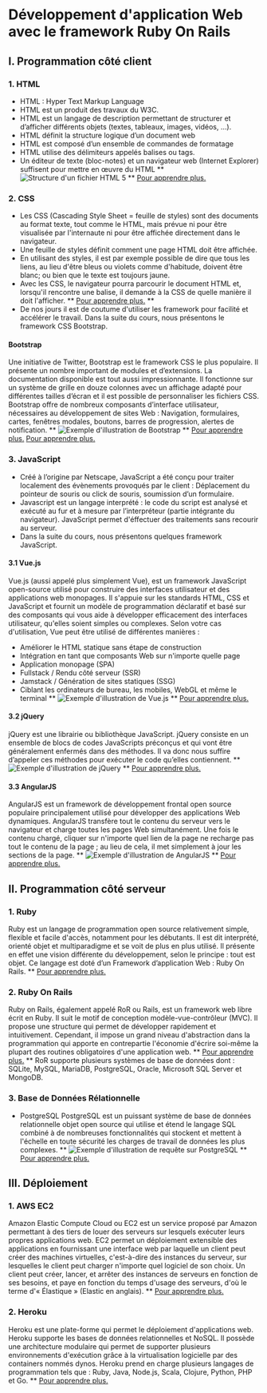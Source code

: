 # Développement d'application Web avec le framework Ruby On Rails
## I. Programmation côté client
### 1. HTML
* HTML : Hyper Text Markup Language
* HTML est un produit des travaux du W3C. 
* HTML est un langage de description permettant de structurer et d’afficher différents objets (textes, tableaux, images, vidéos, …).
* HTML définit la structure logique d’un document web
* HTML est composé d’un ensemble de commandes de formatage
* HTML utilise des délimiteurs appelés balises ou tags.
* Un éditeur de texte (bloc-notes) et un navigateur web (Internet Explorer) suffisent pour mettre en œuvre du HTML
** ![Structure d'un fichier HTML 5](./Images/HTML-5.png) **
[Pour apprendre plus.](https://www.w3schools.com/html/default.asp)
### 2. CSS
* Les CSS (Cascading Style Sheet = feuille de styles) sont des documents au format texte, tout comme le HTML, mais prévue ni pour être visualisée par l'internaute ni pour être affichée directement dans le navigateur. 
* Une feuille de styles définit comment une page HTML doit être affichée.
* En utilisant des styles, il est par exemple possible de dire que tous les liens, au lieu d'être bleus ou violets comme d'habitude, doivent être blanc; ou bien que le texte est toujours jaune.
* Avec les CSS, le navigateur pourra parcourir le document HTML et, lorsqu'il rencontre une balise, il demande à la CSS de quelle manière il doit l'afficher. 
** [Pour apprendre plus.](https://www.w3schools.com/css/default.asp) **
* De nos jours il est de coutume d'utiliser les framework pour facilité et accélérer le travail. Dans la suite du cours, nous présentons le framework CSS Bootstrap.  
####  Bootstrap
Une initiative de Twitter, Bootstrap est le framework CSS le plus populaire. Il présente un nombre important de modules et d’extensions. La documentation disponible est tout aussi impressionnante. Il fonctionne sur un système de grille en douze colonnes avec un affichage adapté pour différentes tailles d’écran et il est possible de personnaliser les fichiers CSS. Bootstrap offre de nombreux composants d’interface utilisateur, nécessaires au développement de sites Web : Navigation, formulaires, cartes, fenêtres modales, boutons, barres de progression, alertes de notification.
** ![Exemple d'illustration de Bootstrap](./Images/bootstrap.png) **
[Pour apprendre plus.](https://www.w3schools.com/bootstrap/bootstrap_ver.asp)
[Pour apprendre plus.](https://getbootstrap.com/)
### 3. JavaScript
* Créé à l’origine par Netscape, JavaScript a été conçu pour traiter localement des évènements provoqués par le client : Déplacement du pointeur de souris ou click de souris, soumission d’un formulaire.
* Javascript est un langage interprété : le code du script est analysé et exécuté au fur et à mesure par l’interpréteur (partie intégrante du navigateur). JavaScript permet d'éffectuer des traitements sans recourir au serveur.
* Dans la suite du cours, nous présentons quelques framework JavaScript.
#### 3.1 Vue.js
Vue.js (aussi appelé plus simplement Vue), est un framework JavaScript open-source utilisé pour construire des interfaces utilisateur et des applications web monopages. Il s'appuie sur les standards HTML, CSS et JavaScript et fournit un modèle de programmation déclaratif et basé sur des composants qui vous aide à développer efficacement des interfaces utilisateur, qu'elles soient simples ou complexes. Selon votre cas d'utilisation, Vue peut être utilisé de différentes manières :

* Améliorer le HTML statique sans étape de construction
* Intégration en tant que composants Web sur n'importe quelle page
* Application monopage (SPA)
* Fullstack / Rendu côté serveur (SSR)
* Jamstack / Génération de sites statiques (SSG)
* Ciblant les ordinateurs de bureau, les mobiles, WebGL et même le terminal
** ![Exemple d'illustration de Vue.js](./Images/vuejs.png) **
[Pour apprendre plus.](https://vuejs.org/guide/introduction.html)
#### 3.2 jQuery
jQuery est une librairie ou bibliothèque JavaScript. jQuery consiste en un ensemble de blocs de codes JavaScripts préconçus et qui vont être généralement enfermés dans des méthodes. Il va donc nous suffire d’appeler ces méthodes pour exécuter le code qu’elles contiennent.
** ![Exemple d'illustration de jQuery](./Images/JQuery.png) **
[Pour apprendre plus.](https://www.pierre-giraud.com/jquery-apprendre-cours/introduction/)
#### 3.3 AngularJS
AngularJS est un framework de développement frontal open source populaire principalement utilisé pour développer des applications Web dynamiques. AngularJS transfère tout le contenu du serveur vers le navigateur et charge toutes les pages Web simultanément. Une fois le contenu chargé, cliquer sur n'importe quel lien de la page ne recharge pas tout le contenu de la page ; au lieu de cela, il met simplement à jour les sections de la page.
** ![Exemple d'illustration de AngularJS](./Images/AngularJS.png) **
[Pour apprendre plus.](https://docs.angularjs.org/tutorial)
## II. Programmation côté serveur
### 1. Ruby
Ruby est un langage de programmation open source relativement simple, flexible et facile d'accès, notamment pour les débutants. Il est dit interprété, orienté objet et multiparadigme et se voit de plus en plus utilisé. Il présente en effet une vision différente du développement, selon le principe : tout est objet. Ce langage est doté d’un Framework d’application Web : Ruby On Rails.
** [Pour apprendre plus.](https://ruby-doc.org/core-3.1.2/)
### 2. Ruby On Rails
Ruby on Rails, également appelé RoR ou Rails, est un framework web libre écrit en Ruby. Il suit le motif de conception modèle-vue-contrôleur (MVC). Il propose une structure qui permet de développer rapidement et intuitivement. Cependant, il impose un grand niveau d'abstraction dans la programmation qui apporte en contrepartie l'économie d'écrire soi-même la plupart des routines obligatoires d'une application web.
** [Pour apprendre plus.](https://guides.rubyonrails.org/) **
RoR supporte plusieurs systèmes de base de données dont :  SQLite, MySQL, MariaDB, PostgreSQL, Oracle, Microsoft SQL Server et MongoDB.
### 3. Base de Données Rélationnelle
* PostgreSQL
PostgreSQL est un puissant système de base de données relationnelle objet open source qui utilise et étend le langage SQL combiné à de nombreuses fonctionnalités qui stockent et mettent à l'échelle en toute sécurité les charges de travail de données les plus complexes.
** ![Exemple d'illustration de requête sur PostgreSQL](./Images/PostgreSQL.png) **
[Pour apprendre plus.](https://www.w3schools.com/bootstrap/bootstrap_ver.asp)
## III. Déploiement
### 1. AWS EC2
Amazon Elastic Compute Cloud ou EC2 est un service proposé par Amazon permettant à des tiers de louer des serveurs sur lesquels exécuter leurs propres applications web. EC2 permet un déploiement extensible des applications en fournissant une interface web par laquelle un client peut créer des machines virtuelles, c'est-à-dire des instances du serveur, sur lesquelles le client peut charger n'importe quel logiciel de son choix. Un client peut créer, lancer, et arrêter des instances de serveurs en fonction de ses besoins, et paye en fonction du temps d'usage des serveurs, d'où le terme d'« Élastique » (Elastic en anglais).
** [Pour apprendre plus.](https://docs.aws.amazon.com/ec2/index.html?nc2=h_ql_doc_ec2)
### 2. Heroku
Heroku est une plate-forme qui permet le déploiement d'applications web. Heroku supporte les bases de données relationnelles et NoSQL. Il possède une architecture modulaire qui permet de supporter plusieurs environnements d'exécution grâce à la virtualisation logicielle par des containers nommés dynos. Heroku prend en charge plusieurs langages de programmation tels que : Ruby, Java, Node.js, Scala, Clojure, Python, PHP et Go.
** [Pour apprendre plus.](https://devcenter.heroku.com/articles/getting-started-with-ruby)